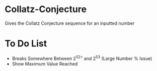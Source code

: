 # Collatz-Conjecture
Gives the Collatz Conjecture sequence for an inputted number

# To Do List
- Breaks Somewhere Between 2<sup>52></sup> and 2<sup>53</sup> (Large Number % Issue)
- Show Maximum Value Reached
